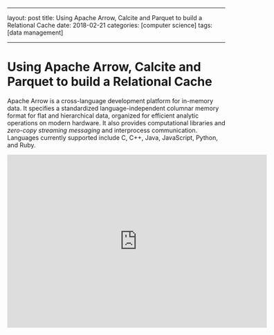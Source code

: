 
---
layout: post
title: Using Apache Arrow, Calcite and Parquet to build a Relational Cache 
date: 2018-02-21
categories: [computer science]
tags: [data management]

---


# Using Apache Arrow, Calcite and Parquet to build a Relational Cache

Apache Arrow is a cross-language development platform for in-memory data. It specifies a standardized language-independent columnar memory format for flat and hierarchical data, organized for efficient analytic operations on modern hardware. It also provides computational libraries and *zero-copy streaming messaging* and interprocess communication. Languages currently supported include C, C++, Java, JavaScript, Python, and Ruby.

<iframe width="600" height="400" src="https://www.youtube.com/embed/KMl9Py8o3pk" frameborder="0" allow="autoplay; encrypted-media" allowfullscreen></iframe>

